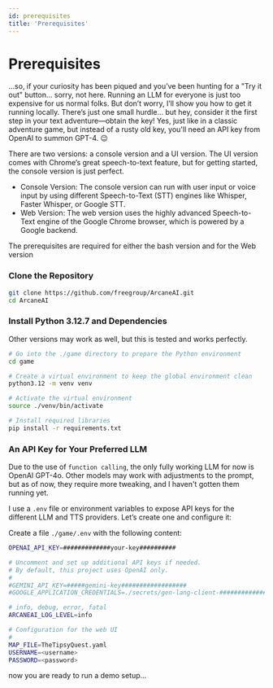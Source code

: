 ```yaml
---
id: prerequisites
title: 'Prerequisites'
---
```


# Prerequisites
...so, if your curiosity has been piqued and you’ve been hunting for a <span class="color">"Try it out"</span> button... sorry, not here. Running an LLM for everyone is just too expensive for us normal folks. But don’t worry, I’ll show you how to get it running locally. There’s just one small hurdle... but hey, consider it the first step in your text adventure—obtain the key! Yes, just like in a classic adventure game, but instead of a rusty old key, you'll need an API key from OpenAI to summon GPT-4. 😉

There are two versions: a console version and a UI version. The UI version comes with Chrome’s great speech-to-text feature, but for getting started, the console version is just perfect.



- <span class="color">Console Version</span>: The console version can run with user input or voice input by using different Speech-to-Text (STT) engines like Whisper, Faster Whisper, or Google STT.
- <span class="color">Web Version</span>: The web version uses the highly advanced Speech-to-Text engine of the Google Chrome browser, which is powered by a Google backend.


The prerequisites are required for either the bash version and for the Web version

### Clone the Repository

```bash
git clone https://github.com/freegroup/ArcaneAI.git
cd ArcaneAI

```

### Install Python 3.12.7 and Dependencies

Other versions may work as well, but this is tested and works perfectly.

```bash
# Go into the ./game directory to prepare the Python environment
cd game 

# Create a virtual environment to keep the global environment clean
python3.12 -m venv venv 

# Activate the virtual environment
source ./venv/bin/activate  

# Install required libraries
pip install -r requirements.txt
```

### An API Key for Your Preferred LLM

Due to the use of `function calling`, the only fully working LLM for now is OpenAI GPT-4o. Other models may work with adjustments to the prompt, but as of now, they require more tweaking, and I haven't gotten them running yet.

I use a `.env` file or environment variables to expose API keys for the different LLM and TTS providers. Let’s create one and configure it:

Create a file `./game/.env` with the following content:

```bash
OPENAI_API_KEY=#############your-key##########

# Uncomment and set up additional API keys if needed.
# By default, this project uses OpenAI only.
#
#GEMINI_API_KEY=#####gemini-key##################
#GOOGLE_APPLICATION_CREDENTIALS=./secrets/gen-lang-client-#############.json

# info, debug, error, fatal
ARCANEAI_LOG_LEVEL=info

# Configuration for the web UI
#
MAP_FILE=TheTipsyQuest.yaml
USERNAME=<username>
PASSWORD=<password>

```


now you are ready to run a demo setup...